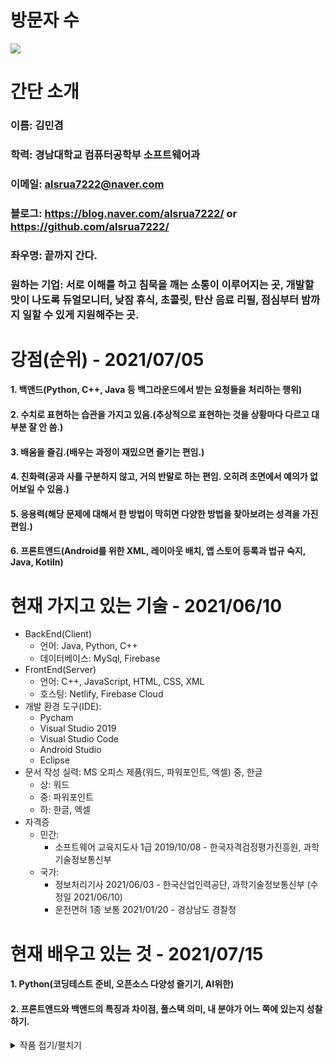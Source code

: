 # 방문자 수
![](https://komarev.com/ghpvc/?username=alsrua7222-github-alsrua7222)


<!---
alsrua7222/alsrua7222 is a ✨ special ✨ repository because its `README.md` (this file) appears on your GitHub profile.
You can click the Preview link to take a look at your changes.
--->
# 간단 소개
### 이름: 김민겸
### 학력: 경남대학교 컴퓨터공학부 소프트웨어과
### 이메일: alsrua7222@naver.com
### 블로그: https://blog.naver.com/alsrua7222/ or https://github.com/alsrua7222/
### 좌우명: 끝까지 간다.
### 원하는 기업: 서로 이해를 하고 침묵을 깨는 소통이 이루어지는 곳, 개발할 맛이 나도록 듀얼모니터, 낮잠 휴식, 초콜릿, 탄산 음료 리필, 점심부터 밤까지 일할 수 있게 지원해주는 곳.
# 강점(순위) - 2021/07/05
#### 1. 백앤드(Python, C++, Java 등 백그라운드에서 받는 요청들을 처리하는 행위)      
#### 2. 수치로 표현하는 습관을 가지고 있음.(추상적으로 표현하는 것을 상황마다 다르고 대부분 잘 안 씀.)
#### 3. 배움을 즐김.(배우는 과정이 재밌으면 즐기는 편임.)
#### 4. 친화력(공과 사를 구분하지 않고, 거의 반말로 하는 편임. 오히려 초면에서 예의가 없어보일 수 있음.)
#### 5. 응용력(해당 문제에 대해서 한 방법이 막히면 다양한 방법을 찾아보려는 성격을 가진 편임.)
#### 6. 프론트앤드(Android를 위한 XML, 레이아웃 배치, 앱 스토어 등록과 법규 숙지, Java, Kotiln)      

# 현재 가지고 있는 기술 - 2021/06/10   
- BackEnd(Client)
  - 언어: Java, Python, C++
  - 데이터베이스: MySql, Firebase
- FrontEnd(Server)
  - 언어: C++, JavaScript, HTML, CSS, XML
  - 호스팅: Netlify, Firebase Cloud
- 개발 환경 도구(IDE): 
  - Pycham
  - Visual Studio 2019
  - Visual Studio Code
  - Android Studio
  - Eclipse
- 문서 작성 실력: MS 오피스 제품(워드, 파워포인트, 엑셀) 중, 한글
  - 상: 워드
  - 중: 파워포인트
  - 하: 한글, 엑셀
- 자격증
  - 민간:
    - 소프트웨어 교육지도사 1급 2019/10/08 - 한국자격검정평가진흥원, 과학기술정보통신부   
  - 국가:
    - 정보처리기사 2021/06/03 - 한국산업인력공단, 과학기술정보통신부 (수정일 2021/06/10)
    - 운전면허 1종 보통 2021/01/20 - 경상남도 경찰청   

# 현재 배우고 있는 것 - 2021/07/15
#### 1. Python(코딩테스트 준비, 오픈소스 다양성 즐기기, AI위한)
#### 2. 프론트앤드와 백앤드의 특징과 차이점, 풀스택 의미, 내 분야가 어느 쪽에 있는지 성찰하기.

<details><summary>작품 접기/펼치기</summary>
  <div markdown="1">
    Hello World
  </div>
</detials>   

# 작품
- **2019학년도 2학기**
  - [MathGraph_MFC](https://github.com/alsrua7222/MFC_MathGraph) - C++, MFC   
    - 학점: A+
    - 사용 기술
      - C++, MFC
    - 팀 구성
      - 김민겸: 팀장, 소스코드 작성 및 보완, 주제 컨셉 확정, UI/UX 디자인, 히스토리 기록.
      - 노동현: 문서 작성, 보고서 작성, 소통을 위한 매니저, UI/UX 디자인.
- **2020학년도 1학기**
  - 객체지향 프로그래밍: 개인 프로젝트로 보고서를 냈지만, 책이랑 똑같이 하라고 지시받았기 때문에 개인적으로 경험을 쌓지 못 했다고 판단하고 블로그, 깃허브에 기록하지 않음.
    - 학점: A+
- **2020학년도 2학기**
  - [SeleniumNaverCafeWrite](https://github.com/alsrua7222/SeleniumNaverCafeWrite) - Selenium, Python   
  - [TruckTalk](https://github.com/alsrua7222/TruckTalk) - Java, Android, Firebase   
    - 학점: A+
    - 사용 기술
      - Java, Android, XML, Firebase
    - 팀 구성
      - 심준수: 팀장, PPT 작성, 발표.
      - 김민겸: 바지팀장, Firebase 기술 채용으로 소스코드 작성 및 보완, 발표, 매니저, 데벨로퍼, UI/UX 디자인, 컨셉 확정.
      - 박세완: 소통을 위한 매니저, Firebase 기술 의견 최초 제시자, 활용 사례 및 오픈소스코드 공유, 테스터.
      - 이영민: 전혀 다른 학과에서 오신 분이라, 전공적으로 참여하기가 어려웠으나, UI/UX 디자인 참여과 ppt 기초 뼈대 형성, 테스터 역할로 충실히 잘 해줬음.
      - 윤채림: 없음.
      - 이지광: 없음.
  - 스마트 디바이스: 3개 프로젝트가 있었지만 책에 있는 내용으로 한 프로젝트이기 때문에 개인적으로 경험을 쌓았지만 무조건 따라해서 제출한 것이므로 따로 블로그, 깃허브에 기록하지 않음.
    - 계산기 앱: 현실에 있는 전자 계산기를 흉내낸 내용.   
    - 그림판 앱: 색깔과 드로잉 형태와 백화지를 구현해서 그리는 내용.   
    - 암시적 인텐트 구현: 액티비티 생애주기를 직접 실습하여 메인 액티비티, 서브 액티비티, 다양한 인텐트 등을 불러오는 내용.    
  - 리눅스 프로그래밍: 팀 프로젝트 였으나, 팀 소통이 잦은 부재로 인해 발전이 거의 없었음으로 딱히 기억이 나지 않는 프로젝트임. 따라서 기록하지 않음.   
    - 내용: 화재 감지기(일정 온도가 되면, 자동으로 부저를 울리게 되며, 직접 오작동 판단 시 끌 수 있다. 부저 울린 시점에서 5초 후 화재 발생한 장면과 지역을 웹 플라스크에 띄어 올림.)   
    - 학점: A0   
    - 사용 기술   
      - Linux, Python, C, RaspberryPi, Flask.
    - 팀 구성
      - 윤제병: 팀장, 초기 컨셉 제안, 마지막에서 김병찬의 컨셉 수용하고 전면 수정 후 확정, 하드웨어 부품 조립, PPT 보완, 발표, 소통을 위한 매니저.
      - 김민겸: 소스코드 작성 및 보완, 하드웨어 부품 조립, PPT 보완.
      - 서의진: PPT 작성, 특정 주소를 찍은 구글 지도를 가져옴.   
      - 김병찬: 컨셉 제안, 사정이 많아서 거의 불참. 따라서 없음.   
- **2021학년도 1학기**
  - [BouncingBall](https://github.com/alsrua7222/BouncingBall) - JavaScript, Phaser, Netlfy   
  - [Bitcoin_eXchangeRate](https://github.com/alsrua7222/BitcoinAutoProcess) - Python, Telegrame Bot, PyQt, Upbit API   
  - 파이썬 프로젝트: 오픈소스를 이용해서 코드를 수정 및 보완 후 주어진 상황에 맞게 고치는 것이므로, 따로 깃허브에 기록하지 않음.    
    - 학점: A+
    - 사용 기술   
      - Linux, HTML, CSS, JAVASCRIPT, FLASK, RaspberryPi, Threading, Robotics(4WD Car)   
    - 팀 구성   
      - 김도훈: 팀장, 하드웨어 부품 담당, 보고서 작성, 발표자, 소통을 위한 매니저.   
      - 김민겸: 리눅스 설정, 소스코드 수정, 문제에 대한 정보 제시 후 해결방안 답변을 나오도록 매니저에게 브레인 스토밍을 유도하게끔 요구.   
      - 고민지: 장비, 리눅스 포맷, 카메라 셋팅.   
      - 이성제: 장비, 하드웨어 부품 담당, 리눅스 포맷, 카메라 셋팅.   
  - [AI AUTO TRADING](https://github.com/alsrua7222/AIAutoTradingProject)
    - 공개 레포지토리: PPT, 시연 영상물, 대본
    - 비공개 레포지토리: TS 소스코드, Python 소스코드, Flask, HTML, CSS 등 종합적인 웹 프로그래밍 소스코드, 컨트리뷰터 김민겸 포함 3명.
    - 특이점: 친구들은 내 장애를 잘 알고 있기 때문에, 대면에서 소통할 때 천천히 크게 이야기를 하고, 비대면에서 카톡 또는 노트패드로 자주 이야기를 함. 그래서 매니저 역할을 가질 필요가 없음.
    - 학점: A+ (창의적종합설계), Pass/None Pass (졸업 심사 여부: 7월 16일 최종 졸업작품 발표)
    - 사용 기술
      - Typescript, Javascript, Python, Flask, HTML, MySQL, Tensorflow, Bithumb API, Slack API
    - 팀구성
      - 신성진: AI로 소스코드 작성 및 보완, 발표 대본 작성, PPT 작성, 시연 영상 제작, AI를 위한 통신 서버 개발, 역할 분배자, Slack API 작성, Bithumb API 통신 오류 수정, DB 작성, 최종 결과물 보여주는 웹 개발.   
      - 김민겸: 김경승이 학과사무실에서 나를 찾았기 때문에 늦게 팀에 합류했으나, 어느 정도로 컨셉을 진행행 된 상태였기에 옆에서 보조해주는 것 밖에 안 했음.    
      - Bithumb API 조사, 가상 화폐 데이터 연산 방법 검증, DB와 최종 결과물 보여주는 형태 제안, 테스터 포지션으로 가상화폐 백테스팅, 발표 코칭, 보고서 및 일정 체크.
      - 김경승: 팀장, 매주마다 보고서 작성, 가상 화폐 데이터 연산 모듈 구현, 최종 발표자, 신성진과 같이 진도를 거의 진행함.
  - 한국인이 못 깨는 맵(Warcraft3 Frozen UseMap) - JassNative
    - 특징: 평범한 이름보다 불순하고 자극적인 이름으로 배포했을 경우는 플레이어가 더 많았음.   처음에 불순한 목적을 가진 플레이어들이였지만, 나중에 게임 진행도가 재밌다고 클리어 목적으로 하는 사람들이 점점 보임. 그러나, 일방향 진행 패턴이고, 클리어 후 받는 보상 체계가 없어서 중간에 하는 하는 사람이 11명 x 7방 = 77명 이였으나, 거의 클리어한 사람들이 다시 하지를 않음.
- **2021학년도 2학기**

## 셀프체크
- 백준
![1](https://user-images.githubusercontent.com/59680587/128967661-ed2bdb58-ac3e-4458-919b-9206fd9655be.PNG)

- 프로그래머스
![2](https://user-images.githubusercontent.com/59680587/128967685-918167ae-793e-4edf-9743-5016d88c764d.PNG)

- 봉사활동
![3](https://user-images.githubusercontent.com/59680587/128967707-78956c2d-1391-4522-b287-423823fe93d5.PNG)
